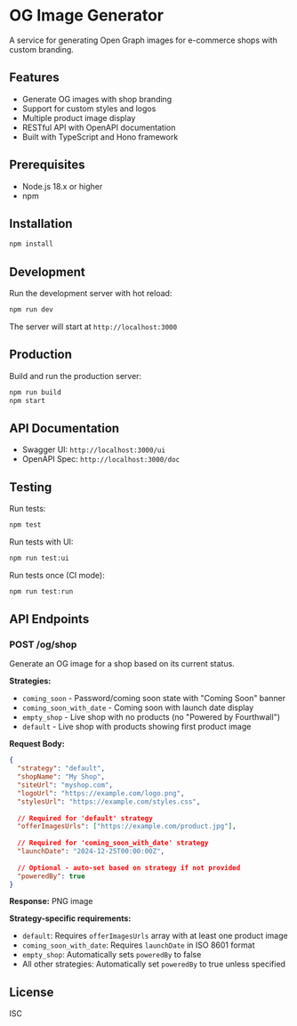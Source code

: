 # OG Image Generator

A service for generating Open Graph images for e-commerce shops with custom branding.

## Features

- Generate OG images with shop branding
- Support for custom styles and logos
- Multiple product image display
- RESTful API with OpenAPI documentation
- Built with TypeScript and Hono framework

## Prerequisites

- Node.js 18.x or higher
- npm

## Installation

```bash
npm install
```

## Development

Run the development server with hot reload:

```bash
npm run dev
```

The server will start at `http://localhost:3000`

## Production

Build and run the production server:

```bash
npm run build
npm start
```

## API Documentation

- Swagger UI: `http://localhost:3000/ui`
- OpenAPI Spec: `http://localhost:3000/doc`

## Testing

Run tests:

```bash
npm test
```

Run tests with UI:

```bash
npm run test:ui
```

Run tests once (CI mode):

```bash
npm run test:run
```

## API Endpoints

### POST /og/shop

Generate an OG image for a shop based on its current status.

**Strategies:**
- `coming_soon` - Password/coming soon state with "Coming Soon" banner
- `coming_soon_with_date` - Coming soon with launch date display
- `empty_shop` - Live shop with no products (no "Powered by Fourthwall")
- `default` - Live shop with products showing first product image

**Request Body:**
```json
{
  "strategy": "default",
  "shopName": "My Shop",
  "siteUrl": "myshop.com",
  "logoUrl": "https://example.com/logo.png",
  "stylesUrl": "https://example.com/styles.css",
  
  // Required for 'default' strategy
  "offerImagesUrls": ["https://example.com/product.jpg"],
  
  // Required for 'coming_soon_with_date' strategy
  "launchDate": "2024-12-25T00:00:00Z",
  
  // Optional - auto-set based on strategy if not provided
  "poweredBy": true
}
```

**Response:** PNG image

**Strategy-specific requirements:**
- `default`: Requires `offerImagesUrls` array with at least one product image
- `coming_soon_with_date`: Requires `launchDate` in ISO 8601 format
- `empty_shop`: Automatically sets `poweredBy` to false
- All other strategies: Automatically set `poweredBy` to true unless specified

## License

ISC
